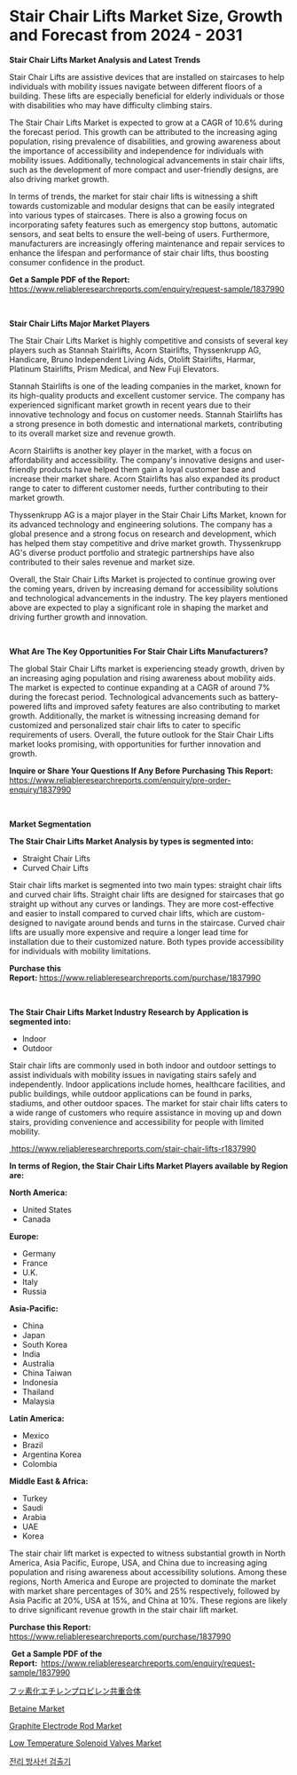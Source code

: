 <p><h1>Stair Chair Lifts Market Size, Growth and Forecast from 2024 - 2031</h1></p><p><strong>Stair Chair Lifts Market Analysis and Latest Trends</strong></p>
<p><p>Stair Chair Lifts are assistive devices that are installed on staircases to help individuals with mobility issues navigate between different floors of a building. These lifts are especially beneficial for elderly individuals or those with disabilities who may have difficulty climbing stairs.</p><p>The Stair Chair Lifts Market is expected to grow at a CAGR of 10.6% during the forecast period. This growth can be attributed to the increasing aging population, rising prevalence of disabilities, and growing awareness about the importance of accessibility and independence for individuals with mobility issues. Additionally, technological advancements in stair chair lifts, such as the development of more compact and user-friendly designs, are also driving market growth.</p><p>In terms of trends, the market for stair chair lifts is witnessing a shift towards customizable and modular designs that can be easily integrated into various types of staircases. There is also a growing focus on incorporating safety features such as emergency stop buttons, automatic sensors, and seat belts to ensure the well-being of users. Furthermore, manufacturers are increasingly offering maintenance and repair services to enhance the lifespan and performance of stair chair lifts, thus boosting consumer confidence in the product.</p></p>
<p><strong>Get a Sample PDF of the Report:&nbsp;</strong> <a href="https://www.reliableresearchreports.com/enquiry/request-sample/1837990">https://www.reliableresearchreports.com/enquiry/request-sample/1837990</a></p>
<p>&nbsp;</p>
<p><strong>Stair Chair Lifts Major Market Players</strong></p>
<p><p>The Stair Chair Lifts Market is highly competitive and consists of several key players such as Stannah Stairlifts, Acorn Stairlifts, Thyssenkrupp AG, Handicare, Bruno Independent Living Aids, Otolift Stairlifts, Harmar, Platinum Stairlifts, Prism Medical, and New Fuji Elevators.</p><p>Stannah Stairlifts is one of the leading companies in the market, known for its high-quality products and excellent customer service. The company has experienced significant market growth in recent years due to their innovative technology and focus on customer needs. Stannah Stairlifts has a strong presence in both domestic and international markets, contributing to its overall market size and revenue growth.</p><p>Acorn Stairlifts is another key player in the market, with a focus on affordability and accessibility. The company's innovative designs and user-friendly products have helped them gain a loyal customer base and increase their market share. Acorn Stairlifts has also expanded its product range to cater to different customer needs, further contributing to their market growth.</p><p>Thyssenkrupp AG is a major player in the Stair Chair Lifts Market, known for its advanced technology and engineering solutions. The company has a global presence and a strong focus on research and development, which has helped them stay competitive and drive market growth. Thyssenkrupp AG's diverse product portfolio and strategic partnerships have also contributed to their sales revenue and market size.</p><p>Overall, the Stair Chair Lifts Market is projected to continue growing over the coming years, driven by increasing demand for accessibility solutions and technological advancements in the industry. The key players mentioned above are expected to play a significant role in shaping the market and driving further growth and innovation.</p></p>
<p>&nbsp;</p>
<p><strong>What Are The Key Opportunities For Stair Chair Lifts Manufacturers?</strong></p>
<p><p>The global Stair Chair Lifts market is experiencing steady growth, driven by an increasing aging population and rising awareness about mobility aids. The market is expected to continue expanding at a CAGR of around 7% during the forecast period. Technological advancements such as battery-powered lifts and improved safety features are also contributing to market growth. Additionally, the market is witnessing increasing demand for customized and personalized stair chair lifts to cater to specific requirements of users. Overall, the future outlook for the Stair Chair Lifts market looks promising, with opportunities for further innovation and growth.</p></p>
<p><strong>Inquire or Share Your Questions If Any Before Purchasing This Report:</strong> <a href="https://www.reliableresearchreports.com/enquiry/pre-order-enquiry/1837990">https://www.reliableresearchreports.com/enquiry/pre-order-enquiry/1837990</a></p>
<p>&nbsp;</p>
<p><strong>Market Segmentation</strong></p>
<p><strong>The Stair Chair Lifts Market Analysis by types is segmented into:</strong></p>
<p><ul><li>Straight Chair Lifts</li><li>Curved Chair Lifts</li></ul></p>
<p><p>Stair chair lifts market is segmented into two main types: straight chair lifts and curved chair lifts. Straight chair lifts are designed for staircases that go straight up without any curves or landings. They are more cost-effective and easier to install compared to curved chair lifts, which are custom-designed to navigate around bends and turns in the staircase. Curved chair lifts are usually more expensive and require a longer lead time for installation due to their customized nature. Both types provide accessibility for individuals with mobility limitations.</p></p>
<p><strong>Purchase this Report:&nbsp;</strong><a href="https://www.reliableresearchreports.com/purchase/1837990">https://www.reliableresearchreports.com/purchase/1837990</a></p>
<p>&nbsp;</p>
<p><strong>The Stair Chair Lifts Market Industry Research by Application is segmented into:</strong></p>
<p><ul><li>Indoor</li><li>Outdoor</li></ul></p>
<p><p>Stair chair lifts are commonly used in both indoor and outdoor settings to assist individuals with mobility issues in navigating stairs safely and independently. Indoor applications include homes, healthcare facilities, and public buildings, while outdoor applications can be found in parks, stadiums, and other outdoor spaces. The market for stair chair lifts caters to a wide range of customers who require assistance in moving up and down stairs, providing convenience and accessibility for people with limited mobility.</p></p>
<p><a href="https://www.reliableresearchreports.com/stair-chair-lifts-r1837990">&nbsp;https://www.reliableresearchreports.com/stair-chair-lifts-r1837990</a></p>
<p><strong>In terms of Region, the Stair Chair Lifts Market Players available by Region are:</strong></p>
<p>
    <p> <strong> North America: </strong>
        <ul>
            <li>United States</li>
            <li>Canada</li>
        </ul>
        </p> 
    <p> <strong> Europe: </strong>
        <ul>
            <li>Germany</li>
            <li>France</li>
            <li>U.K.</li>
            <li>Italy</li>
            <li>Russia</li>
        </ul>
        </p> 
    <p> <strong> Asia-Pacific: </strong>
        <ul>
            <li>China</li>
            <li>Japan</li>
            <li>South Korea</li>
            <li>India</li>
            <li>Australia</li>
            <li>China Taiwan</li>
            <li>Indonesia</li>
            <li>Thailand</li>
            <li>Malaysia</li>
        </ul>
        </p> 
    <p> <strong> Latin America: </strong>
        <ul>
            <li>Mexico</li>
            <li>Brazil</li>
            <li>Argentina Korea</li>
            <li>Colombia</li>
        </ul>
        </p> 
    <p> <strong> Middle East & Africa: </strong>
        <ul>
            <li>Turkey</li>
            <li>Saudi</li>
            <li>Arabia</li>
            <li>UAE</li>
            <li>Korea</li>
        </ul>
    </p>
    </p>
<p><p>The stair chair lift market is expected to witness substantial growth in North America, Asia Pacific, Europe, USA, and China due to increasing aging population and rising awareness about accessibility solutions. Among these regions, North America and Europe are projected to dominate the market with market share percentages of 30% and 25% respectively, followed by Asia Pacific at 20%, USA at 15%, and China at 10%. These regions are likely to drive significant revenue growth in the stair chair lift market.</p></p>
<p><strong>Purchase this Report: </strong><a href="https://www.reliableresearchreports.com/purchase/1837990">https://www.reliableresearchreports.com/purchase/1837990</a></p>
<p>&nbsp;<strong>Get a Sample PDF of the Report:&nbsp;&nbsp;</strong><a href="https://www.reliableresearchreports.com/enquiry/request-sample/1837990">https://www.reliableresearchreports.com/enquiry/request-sample/1837990</a></p>
<p><strong></strong></p>
<p><p><a href="https://github.com/JacksonWiza1924/Market-Research-Report-List-1/blob/main/138469829304.md">フッ素化エチレンプロピレン共重合体</a></p><p><a href="https://issuu.com/reportprime-2/docs/betaine-market-size-2030.pptx">Betaine Market</a></p><p><a href="https://issuu.com/reportprime-2/docs/graphite-electrode-rod-market-size-2030.pptx">Graphite Electrode Rod Market</a></p><p><a href="https://github.com/Sherrillcrooksxa8i18ucf2m/Market-Research-Report-List-2/blob/main/low-temperature-solenoid-valves-market.md">Low Temperature Solenoid Valves Market</a></p><p><a href="https://github.com/RichardLueilwitz787/Market-Research-Report-List-1/blob/main/668631527010.md">전리 방사선 검출기</a></p></p>